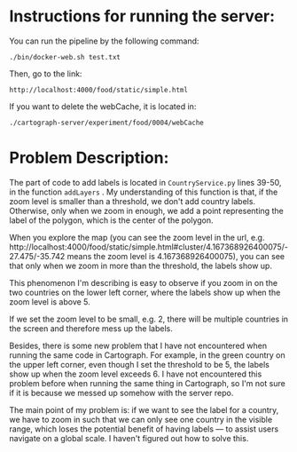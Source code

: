 # Instructions for running the server:

You can run the pipeline by the following command:

```
./bin/docker-web.sh test.txt
```

Then, go to the link:

```
http://localhost:4000/food/static/simple.html
```

If you want to delete the webCache, it is located in:

```
./cartograph-server/experiment/food/0004/webCache
```

# Problem Description:

The part of code to add labels is located in ```CountryService.py``` lines 39-50, in the function ```addLayers``` . My understanding of this 
function is that, if the zoom level is smaller than a threshold, we don't add country labels. Otherwise, only when we zoom in enough, 
we add a point representing the label of the polygon, which is the center of the polygon. 

When you explore the map (you can see the zoom level in the url, e.g. http://localhost:4000/food/static/simple.html#cluster/4.167368926400075/-27.475/-35.742 means the zoom level is 4.167368926400075), you can see that only when we zoom in more than the threshold,
the labels show up. 

This phenomenon I'm describing is easy to observe if you zoom in on the two countries on the lower
left corner, where the labels show up when the zoom level is above 5. 

If we set the zoom level to be small, e.g. 2, there will be multiple countries in the screen and 
therefore mess up the labels. 

Besides, there is some new problem that I have not encountered when running the same code
 in Cartograph. For example, in the green country on the upper left corner, even though I 
set the threshold to be 5, the labels show up when the zoom level exceeds 6. I have not encountered 
this problem before when running the same thing in Cartograph, so I'm not sure if it is because we messed up 
somehow with the server repo. 

The main point of my problem is: if we want to see the label for a country, 
we have to zoom in such that we can only see one country in the visible range, 
which loses the potential benefit of having labels — to assist users navigate 
on a global scale. I haven't figured out how to solve this. 